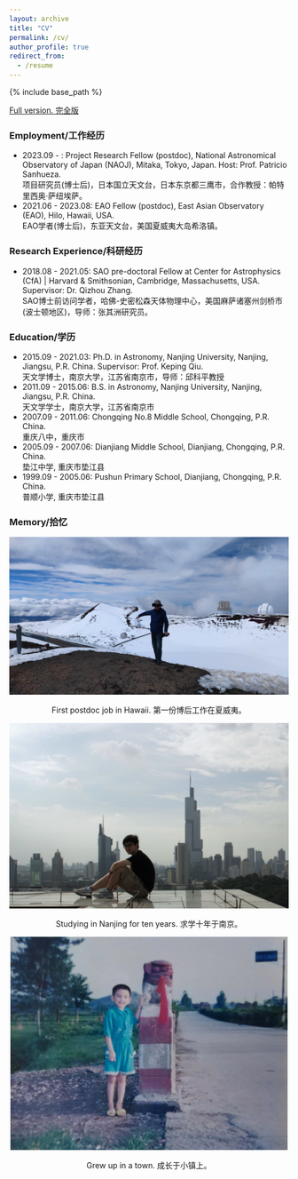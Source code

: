 ```yaml
---
layout: archive
title: "CV"
permalink: /cv/
author_profile: true
redirect_from:
  - /resume
---
```


{% include base_path %}

[Full version. 完全版](/files/Liu_Junhao_CV.pdf)

### Employment/工作经历
* 2023.09 - : Project Research Fellow (postdoc), National Astronomical Observatory of Japan (NAOJ), Mitaka, Tokyo, Japan. Host: Prof. Patricio Sanhueza.  
项目研究员(博士后)，日本国立天文台，日本东京都三鹰市，合作教授：帕特里西奥·萨纽埃萨。
* 2021.06 - 2023.08: EAO Fellow (postdoc), East Asian Observatory (EAO), Hilo, Hawaii, USA.  
EAO学者(博士后)，东亚天文台，美国夏威夷大岛希洛镇。

### Research Experience/科研经历
* 2018.08 - 2021.05: SAO pre-doctoral Fellow at Center for Astrophysics (CfA) \| Harvard & Smithsonian, Cambridge, Massachusetts, USA. Supervisor: Dr. Qizhou Zhang.  
SAO博士前访问学者，哈佛-史密松森天体物理中心，美国麻萨诸塞州剑桥市(波士顿地区)，导师：张其洲研究员。

### Education/学历
* 2015.09 - 2021.03: Ph.D. in Astronomy, Nanjing University, Nanjing, Jiangsu, P.R. China. Supervisor: Prof. Keping Qiu.  
天文学博士，南京大学，江苏省南京市，导师：邱科平教授
* 2011.09 - 2015.06: B.S. in Astronomy, Nanjing University, Nanjing, Jiangsu, P.R. China.  
天文学学士，南京大学，江苏省南京市
* 2007.09 - 2011.06: Chongqing No.8 Middle School, Chongqing, P.R. China.  
重庆八中，重庆市
* 2005.09 - 2007.06: Dianjiang Middle School, Dianjiang, Chongqing, P.R. China.  
垫江中学, 重庆市垫江县
* 1999.09 - 2005.06: Pushun Primary School, Dianjiang, Chongqing, P.R. China.  
普顺小学, 重庆市垫江县

### Memory/拾忆
<p align="center">
  <img src="/images/junhao_hawaii.jpeg?raw=true" alt="Photo" style="width: 800px;"/> 
</p>
<p style="text-align: center;">
First postdoc job in Hawaii. 第一份博后工作在夏威夷。
</p>

<p align="center">
  <img src="/images/junhao_nanjing.jpeg?raw=true" alt="Photo" style="width: 800px;"/> 
</p>
<p style="text-align: center;">
Studying in Nanjing for ten years. 求学十年于南京。
</p>

<p align="center">
  <img src="/images/junhao_cq2.jpeg?raw=true" alt="Photo" style="width: 500px;"/> 
</p>
<p style="text-align: center;">
<p style="text-align: center;">
Grew up in a town. 成长于小镇上。
</p>
